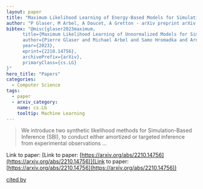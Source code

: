 ```yaml
---
layout: paper
title: "Maximum Likelihood Learning of Energy-Based Models for Simulation-Based Inference"
author: "P Glaser, M Arbel, A Doucet, A Gretton - arXiv preprint arXiv:2210.14756, 2022 - arxiv.org"
bibtex: "@misc{glaser2023maximum,
      title={Maximum Likelihood Learning of Unnormalized Models for Simulation-Based Inference},
      author={Pierre Glaser and Michael Arbel and Samo Hromadka and Arnaud Doucet and Arthur Gretton},
      year={2023},
      eprint={2210.14756},
      archivePrefix={arXiv},
      primaryClass={cs.LG}
}"
hero_title: "Papers"
categories:
  - Computer Science
tags:
  - paper
  - arxiv_category:
    name: cs.LG
    tooltip: Machine Learning
---
```

>We introduce two synthetic likelihood methods for Simulation-Based Inference (SBI), to conduct either amortized or targeted inference from experimental observations …

Link to paper: [Link to paper: [https://arxiv.org/abs/2210.14756](https://arxiv.org/abs/2210.14756)](Link to paper: [https://arxiv.org/abs/2210.14756](https://arxiv.org/abs/2210.14756))

[cited by](https://scholar.google.com/scholar?cites=11264366275621914073&as_sdt=5,44&sciodt=0,44&hl=en&num=20)
